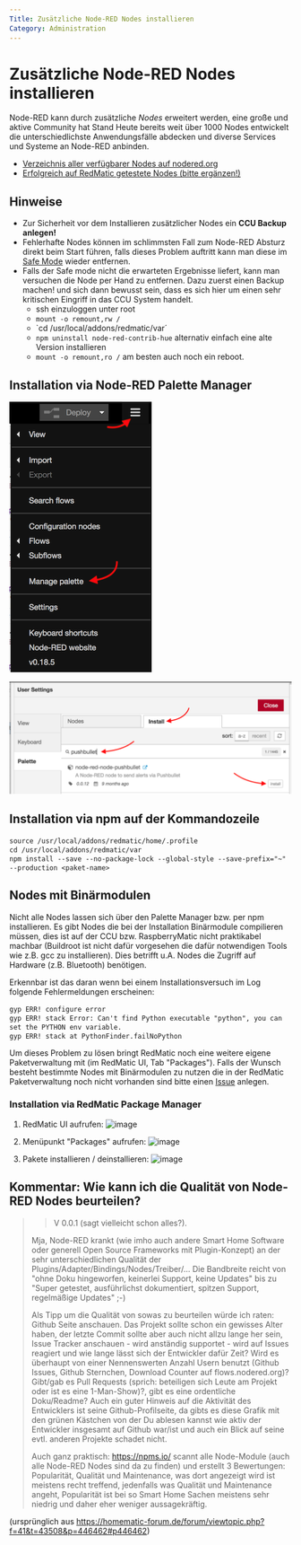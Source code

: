 ```yaml
---
Title: Zusätzliche Node-RED Nodes installieren
Category: Administration
---
```


# Zusätzliche Node-RED Nodes installieren

Node-RED kann durch zusätzliche _Nodes_ erweitert werden, eine große und aktive Community hat Stand Heute bereits weit über 1000 Nodes entwickelt die unterschiedlichste Anwendungsfälle abdecken und diverse Services und Systeme an Node-RED anbinden.

* [Verzeichnis aller verfügbarer Nodes auf nodered.org](https://flows.nodered.org/?type=node&num_pages=1)
* [Erfolgreich auf RedMatic getestete Nodes (bitte ergänzen!)](Erfolgreich-getestete-Nodes)

## Hinweise

* Zur Sicherheit vor dem Installieren zusätzlicher Nodes ein **CCU Backup anlegen!**
* Fehlerhafte Nodes können im schlimmsten Fall zum Node-RED Absturz direkt beim Start führen, falls dieses Problem auftritt kann man diese im [Safe Mode](safe-mode) wieder entfernen.
* Falls der Safe mode nicht die erwarteten Ergebnisse liefert, kann man versuchen die Node per Hand zu entfernen. Dazu zuerst einen Backup machen! und sich dann bewusst sein, dass es sich hier um einen sehr kritischen Eingriff in das CCU System handelt.
  * ssh einzuloggen unter root
  * `mount -o remount,rw /`
  * `cd /usr/local/addons/redmatic/var´
  * `npm uninstall node-red-contrib-hue` alternativ einfach eine alte Version installieren
  * `mount -o remount,ro /` am besten auch noch ein reboot. 

## Installation via Node-RED Palette Manager

![](images/node-install-1.png)

![](images/node-install-2.png)

## Installation via npm auf der Kommandozeile

```
source /usr/local/addons/redmatic/home/.profile
cd /usr/local/addons/redmatic/var
npm install --save --no-package-lock --global-style --save-prefix="~" --production <paket-name>
```

## Nodes mit Binärmodulen

Nicht alle Nodes lassen sich über den Palette Manager bzw. per npm installieren. Es gibt Nodes die bei der Installation Binärmodule compilieren müssen, dies ist auf der CCU bzw. RaspberryMatic nicht praktikabel machbar (Buildroot ist nicht dafür vorgesehen die dafür notwendigen Tools wie z.B. gcc zu installieren). Dies betrifft u.A. Nodes die Zugriff auf Hardware (z.B. Bluetooth) benötigen. 

Erkennbar ist das daran wenn bei einem Installationsversuch im Log folgende Fehlermeldungen erscheinen:

```
gyp ERR! configure error
gyp ERR! stack Error: Can't find Python executable "python", you can set the PYTHON env variable.
gyp ERR! stack at PythonFinder.failNoPython 
```

Um dieses Problem zu lösen bringt RedMatic noch eine weitere eigene Paketverwaltung mit (im RedMatic UI, Tab "Packages"). Falls der Wunsch besteht bestimmte Nodes mit Binärmodulen zu nutzen die in der RedMatic Paketverwaltung noch nicht vorhanden sind bitte einen [Issue](https://github.com/rdmtc/RedMatic/issues) anlegen.

### Installation via RedMatic Package Manager

1.  RedMatic UI aufrufen: 
![image](https://user-images.githubusercontent.com/12692680/54923090-ce8a9780-4f09-11e9-8219-86ce56e4f716.png)

2. Menüpunkt "Packages" aufrufen:
![image](https://user-images.githubusercontent.com/12692680/54923099-d1858800-4f09-11e9-8ce0-2402a2bced6f.png)

3. Pakete installieren / deinstallieren:
![image](https://user-images.githubusercontent.com/12692680/54923104-d5b1a580-4f09-11e9-8668-22509a30ec3a.png)





## Kommentar: Wie kann ich die Qualität von Node-RED Nodes beurteilen?

> > V 0.0.1 (sagt vielleicht schon alles?).
>
> Mja, Node-RED krankt (wie imho auch andere Smart Home Software oder generell Open Source Frameworks mit Plugin-Konzept) an der sehr unterschiedlichen Qualität der Plugins/Adapter/Bindings/Nodes/Treiber/... Die Bandbreite reicht von "ohne Doku hingeworfen, keinerlei Support, keine Updates" bis zu "Super getestet, ausführlichst dokumentiert, spitzen Support, regelmäßige Updates" ;-)
>
> Als Tipp um die Qualität von sowas zu beurteilen würde ich raten: Github Seite anschauen. Das Projekt sollte schon ein gewisses Alter haben, der letzte Commit sollte aber auch nicht allzu lange her sein, Issue Tracker anschauen - wird anständig supportet - wird auf Issues reagiert und wie lange lässt sich der Entwickler dafür Zeit? Wird es überhaupt von einer Nennenswerten Anzahl Usern benutzt (Github Issues, Github Sternchen, Download Counter auf flows.nodered.org)? Gibt/gab es Pull Requests (sprich: beteiligen sich Leute am Projekt oder ist es eine 1-Man-Show)?, gibt es eine ordentliche Doku/Readme? Auch ein guter Hinweis auf die Aktivität des Entwicklers ist seine Github-Profilseite, da gibts es diese Grafik mit den grünen Kästchen von der Du ablesen kannst wie aktiv der Entwickler insgesamt auf Github war/ist und auch ein Blick auf seine evtl. anderen Projekte schadet nicht.
>
> Auch ganz praktisch: https://npms.io/ scannt alle Node-Module (auch alle Node-RED Nodes sind da zu finden) und erstellt 3 Bewertungen: Popularität, Qualität und Maintenance, was dort angezeigt wird ist meistens recht treffend, jedenfalls was Qualität und Maintenance angeht, Popularität ist bei so Smart Home Sachen meistens sehr niedrig und daher eher weniger aussagekräftig.

(ursprünglich aus https://homematic-forum.de/forum/viewtopic.php?f=41&t=43508&p=446462#p446462)
